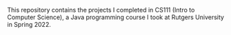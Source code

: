 This repository contains the projects I completed in CS111 (Intro to Computer Science), a Java programming course I took at Rutgers University in Spring 2022.
